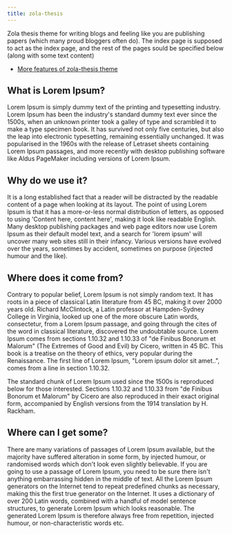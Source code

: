 ```yaml
---
title: zola-thesis
---
```


Zola thesis  theme for writing  blogs and feeling  like you are  publishing papers
(which many  proud bloggers often do).  The index page  is supposed to act  as the
index page, and  the rest of the  pages sould be specified below  (along with some
text content)

- [More features of zola-thesis theme](./post1)

## What is Lorem Ipsum?

Lorem Ipsum is  simply dummy text of the printing  and typesetting industry. Lorem
Ipsum has been  the industry's standard dummy  text ever since the  1500s, when an
unknown printer  took a galley of  type and scrambled  it to make a  type specimen
book. It has survived  not only five centuries, but also  the leap into electronic
typesetting, remaining essentially unchanged. It was popularised in the 1960s with
the release of Letraset sheets containing  Lorem Ipsum passages, and more recently
with desktop publishing software like  Aldus PageMaker including versions of Lorem
Ipsum.


## Why do we use it?

It is  a long established fact  that a reader  will be distracted by  the readable
content of a  page when looking at its  layout. The point of using  Lorem Ipsum is
that it  has a more-or-less  normal distribution of  letters, as opposed  to using
'Content here, content  here', making it look like readable  English. Many desktop
publishing packages  and web  page editors  now use Lorem  Ipsum as  their default
model text, and  a search for 'lorem  ipsum' will uncover many web  sites still in
their  infancy.  Various  versions  have  evolved over  the  years,  sometimes  by
accident, sometimes on purpose (injected humour and the like).

## Where does it come from?

Contrary to popular belief, Lorem Ipsum is not simply random text. It has roots in
a piece of classical  Latin literature from 45 BC, making it  over 2000 years old.
Richard  McClintock, a  Latin  professor at  Hampden-Sydney  College in  Virginia,
looked up  one of the  more obscure Latin words,  consectetur, from a  Lorem Ipsum
passage,  and  going through  the  cites  of  the  word in  classical  literature,
discovered the  undoubtable source.  Lorem Ipsum comes  from sections  1.10.32 and
1.10.33 of  "de Finibus  Bonorum et Malorum"  (The Extremes of  Good and  Evil) by
Cicero, written in  45 BC. This book is  a treatise on the theory  of ethics, very
popular during the Renaissance. The first  line of Lorem Ipsum, "Lorem ipsum dolor
sit amet..", comes from a line in section 1.10.32.

The standard  chunk of Lorem  Ipsum used since the  1500s is reproduced  below for
those  interested.  Sections 1.10.32  and  1.10.33  from  "de Finibus  Bonorum  et
Malorum" by Cicero  are also reproduced in their exact  original form, accompanied
by English versions from the 1914 translation by H. Rackham.

## Where can I get some?

There are many  variations of passages of Lorem Ipsum  available, but the majority
have suffered  alteration in some  form, by  injected humour, or  randomised words
which don't look  even slightly believable. If  you are going to use  a passage of
Lorem Ipsum, you need  to be sure there isn't anything  embarrassing hidden in the
middle of  text. All  the Lorem Ipsum  generators on the  Internet tend  to repeat
predefined  chunks as  necessary,  making this  the first  true  generator on  the
Internet. It uses a dictionary of over 200 Latin words, combined with a handful of
model sentence  structures, to  generate Lorem Ipsum  which looks  reasonable. The
generated Lorem Ipsum  is therefore always free from  repetition, injected humour,
or non-characteristic words etc.

